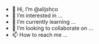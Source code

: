 - 👋 Hi, I’m @alijshco
- 👀 I’m interested in ...
- 🌱 I’m currently learning ...
- 💞️ I’m looking to collaborate on ...
- 📫 How to reach me ...

<!---
alijshco/alijshco is a ✨ special ✨ repository because its `README.md` (this file) appears on your GitHub profile.
You can click the Preview link to take a look at your changes.
--->
